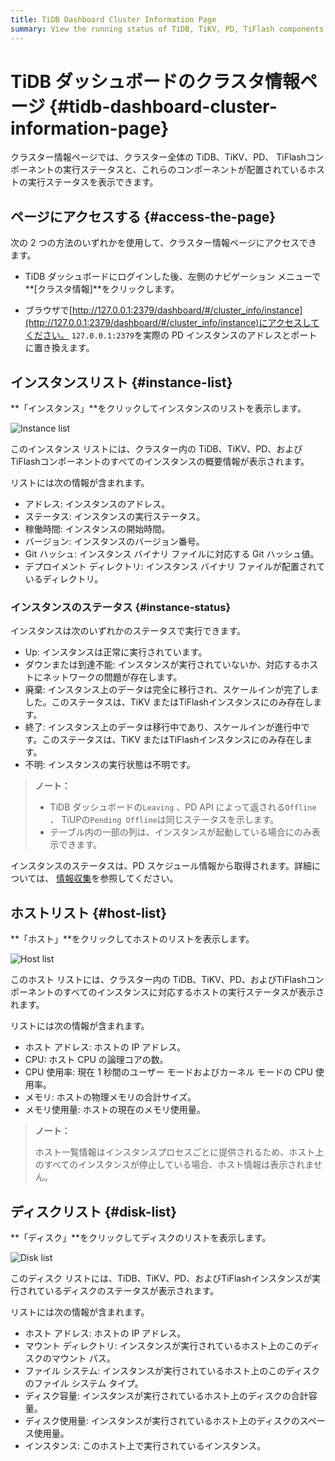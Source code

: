 ```yaml
---
title: TiDB Dashboard Cluster Information Page
summary: View the running status of TiDB, TiKV, PD, TiFlash components in the entire cluster and the running status of the host on which these components are located.
---
```


# TiDB ダッシュボードのクラスタ情報ページ {#tidb-dashboard-cluster-information-page}

クラスター情報ページでは、クラスター全体の TiDB、TiKV、PD、 TiFlashコンポーネントの実行ステータスと、これらのコンポーネントが配置されているホストの実行ステータスを表示できます。

## ページにアクセスする {#access-the-page}

次の 2 つの方法のいずれかを使用して、クラスター情報ページにアクセスできます。

-   TiDB ダッシュボードにログインした後、左側のナビゲーション メニューで**[クラスタ情報]**をクリックします。

-   ブラウザで[http://127.0.0.1:2379/dashboard/#/cluster_info/instance](http://127.0.0.1:2379/dashboard/#/cluster_info/instance)にアクセスしてください。 `127.0.0.1:2379`を実際の PD インスタンスのアドレスとポートに置き換えます。

## インスタンスリスト {#instance-list}

**「インスタンス」**をクリックしてインスタンスのリストを表示します。

![Instance list](https://download.pingcap.com/images/docs/dashboard/dashboard-cluster-info-instances-v650.png)

このインスタンス リストには、クラスター内の TiDB、TiKV、PD、およびTiFlashコンポーネントのすべてのインスタンスの概要情報が表示されます。

リストには次の情報が含まれます。

-   アドレス: インスタンスのアドレス。
-   ステータス: インスタンスの実行ステータス。
-   稼働時間: インスタンスの開始時間。
-   バージョン: インスタンスのバージョン番号。
-   Git ハッシュ: インスタンス バイナリ ファイルに対応する Git ハッシュ値。
-   デプロイメント ディレクトリ: インスタンス バイナリ ファイルが配置されているディレクトリ。

### インスタンスのステータス {#instance-status}

インスタンスは次のいずれかのステータスで実行できます。

-   Up: インスタンスは正常に実行されています。
-   ダウンまたは到達不能: インスタンスが実行されていないか、対応するホストにネットワークの問題が存在します。
-   廃棄: インスタンス上のデータは完全に移行され、スケールインが完了しました。このステータスは、TiKV またはTiFlashインスタンスにのみ存在します。
-   終了: インスタンス上のデータは移行中であり、スケールインが進行中です。このステータスは、TiKV またはTiFlashインスタンスにのみ存在します。
-   不明: インスタンスの実行状態は不明です。

> **ノート：**
>
> -   TiDB ダッシュボードの`Leaving` 、PD API によって返される`Offline` 、 TiUPの`Pending Offline`は同じステータスを示します。
> -   テーブル内の一部の列は、インスタンスが起動している場合にのみ表示できます。

インスタンスのステータスは、PD スケジュール情報から取得されます。詳細については、 [情報収集](/tidb-scheduling.md#information-collection)を参照してください。

## ホストリスト {#host-list}

**「ホスト」**をクリックしてホストのリストを表示します。

![Host list](https://download.pingcap.com/images/docs/dashboard/dashboard-cluster-info-hosts-v650.png)

このホスト リストには、クラスター内の TiDB、TiKV、PD、およびTiFlashコンポーネントのすべてのインスタンスに対応するホストの実行ステータスが表示されます。

リストには次の情報が含まれます。

-   ホスト アドレス: ホストの IP アドレス。
-   CPU: ホスト CPU の論理コアの数。
-   CPU 使用率: 現在 1 秒間のユーザー モードおよびカーネル モードの CPU 使用率。
-   メモリ: ホストの物理メモリの合計サイズ。
-   メモリ使用量: ホストの現在のメモリ使用量。

> **ノート：**
>
> ホスト一覧情報はインスタンスプロセスごとに提供されるため、ホスト上のすべてのインスタンスが停止している場合、ホスト情報は表示されません。

## ディスクリスト {#disk-list}

**「ディスク」**をクリックしてディスクのリストを表示します。

![Disk list](https://download.pingcap.com/images/docs/dashboard/dashboard-cluster-info-disks-v650.png)

このディスク リストには、TiDB、TiKV、PD、およびTiFlashインスタンスが実行されているディスクのステータスが表示されます。

リストには次の情報が含まれます。

-   ホスト アドレス: ホストの IP アドレス。
-   マウント ディレクトリ: インスタンスが実行されているホスト上のこのディスクのマウント パス。
-   ファイル システム: インスタンスが実行されているホスト上のこのディスクのファイル システム タイプ。
-   ディスク容量: インスタンスが実行されているホスト上のディスクの合計容量。
-   ディスク使用量: インスタンスが実行されているホスト上のディスクのスペース使用量。
-   インスタンス: このホスト上で実行されているインスタンス。
